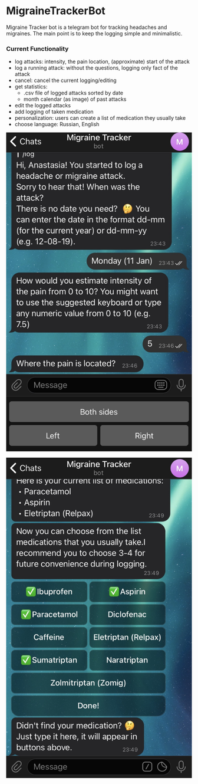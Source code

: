 # MigraineTrackerBot

Migraine Tracker bot is a telegram bot for tracking headaches and migraines. The main point is to keep the logging simple and minimalistic. 
 
### Current Functionality
 * log attacks: intensity, the pain location, (approximate) start of the attack
 * log a running attack: without the questions, logging only fact of the attack
 * cancel: cancel the current logging/editing
 * get statistics: 
    * .csv file of logged attacks sorted by date
    * month calendar (as image) of past attacks
 * edit the logged attacks 
 * add logging of taken medication
 * personalization: users can create a list of medication they usually take
 * choose language: Russian, English
 
![Start logging screenshot](/images/start_log.jpg)

![Settings screenshot](/images/settings.jpg)


 
